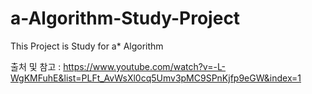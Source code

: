 # a-Algorithm-Study-Project
This Project is Study for a* Algorithm

출처 및 참고 : https://www.youtube.com/watch?v=-L-WgKMFuhE&list=PLFt_AvWsXl0cq5Umv3pMC9SPnKjfp9eGW&index=1
